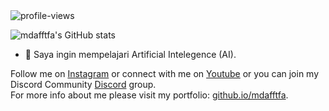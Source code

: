 <img alt="profile-views" src="https://komarev.com/ghpvc/?username=mdafftfa&style=for-the-badge" /> 

![mdafftfa's GitHub stats](https://github-readme-stats.vercel.app/api?username=mdafftfa&theme=github_dark&show_icons=true)

- 🌱 Saya ingin mempelajari Artificial Intelegence (AI).

Follow me on [Instagram](https://instagram.com/mdafftfa) or connect with me on [Youtube](https://youtube.com/itzdapakrep) or you can join my Discord Community [Discord](https://discord.io/mdafftfa) group.<br />
For more info about me please visit my portfolio: [github.io/mdafftfa](https://github.io/mdafftfa).
